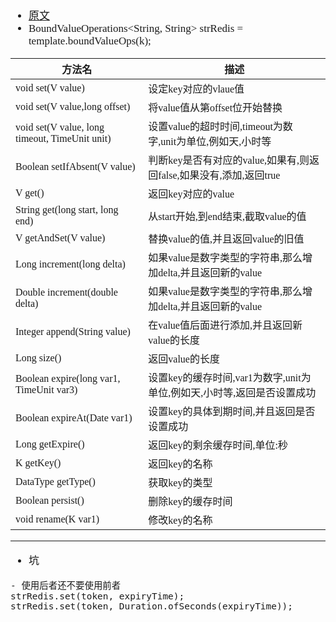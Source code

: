 <span  style="font-family: Simsun,serif; font-size: 17px; ">

- [原文](https://blog.csdn.net/qq_42383787/article/details/86613120)
- BoundValueOperations<String, String> strRedis = template.boundValueOps(k);

 方法名                                            | 描述                                           
------------------------------------------------|----------------------------------------------
 void set(V value)                              | 设定key对应的vlaue值                               
 void set(V value,long offset)                  | 将value值从第offset位开始替换                         
 void set(V value, long timeout, TimeUnit unit) | 设置value的超时时间,timeout为数字,unit为单位,例如天,小时等      
 Boolean setIfAbsent(V value)                   | 判断key是否有对应的value,如果有,则返回false,如果没有,添加,返回true 
 V get()                                        | 返回key对应的value                                
 String get(long start, long end)               | 从start开始,到end结束,截取value的值                    
 V getAndSet(V value)                           | 替换value的值,并且返回value的旧值                       
 Long increment(long delta)                     | 如果value是数字类型的字符串,那么增加delta,并且返回新的value       
 Double increment(double delta)                 | 如果value是数字类型的字符串,那么增加delta,并且返回新的value       
 Integer append(String value)                   | 在value值后面进行添加,并且返回新value的长度                  
 Long size()                                    | 返回value的长度                                   
 Boolean expire(long var1, TimeUnit var3)       | 设置key的缓存时间,var1为数字,unit为单位,例如天,小时等,返回是否设置成功  
 Boolean expireAt(Date var1)                    | 设置key的具体到期时间,并且返回是否设置成功                      
 Long getExpire()                               | 返回key的剩余缓存时间,单位:秒                            
 K getKey()                                     | 返回key的名称                                     
 DataType getType()                             | 获取key的类型                                     
 Boolean persist()                              | 删除key的缓存时间                                   
 void rename(K var1)                            | 修改key的名称                                     

---

- 坑

~~~
- 使用后者还不要使用前者
strRedis.set(token, expiryTime);
strRedis.set(token, Duration.ofSeconds(expiryTime));
~~~

</span>